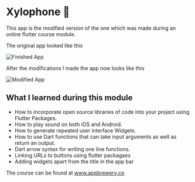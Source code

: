 # Xylophone 🎹

This app is the modified version of the one which was made during an online flutter course module. 

The original app looked like this

![Finished App](https://github.com/londonappbrewery/Images/blob/master/xylophone-flutter.png)

After the modifications I made the app now looks like this

![Modified App](https://i.imgur.com/fZKlQDE.jpg)

## What I learned during this module

- How to incorporate open source libraries of code into your project using Flutter Packages.
- How to play sound on both iOS and Android.
- How to generate repeated user interface Widgets.
- How to use Dart functions that can take input arguments as well as return an output.
- Dart arrow syntax for writing one line functions.
- Linking URLs to buttons using flutter packagaes
- Adding widgets apart from the title in the app bar

 The course can be found at www.appbrewery.co
